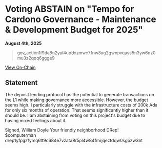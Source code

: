 # Voting ABSTAIN on "Tempo for Cardono Governance - Maintenance & Development Budget for 2025"

**August 4th, 2025**

> gov_action1f9da8n2yaf4updxzmwc7fnw8ug2gwnpvqays5n3yw6nz0mu3z2qqq6ggge9

[View On-Chain]()

## Statement

The deposit lending protocol has the potential to generate transactions on the L1 while making governance more accessible. However, the budget seems high. I particularly struggle with the infrastructure costs of 200k Ada for only six months of operation. That seems significantly higher than it should be. I am abstaining from voting on this project's budget due to having mixed feelings about it. 

Signed,
William Doyle
Your friendly neighborhood DRep! <br>
$computerman <br>
drep1yfpgzfymq6tt9c684e7vzata8r5pl4w84fmrjqeztdqw0sgpzw3nt